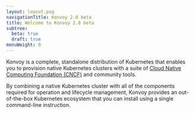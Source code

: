 ```yaml
---
layout: layout.pug
navigationTitle: Konvoy 2.0 beta
title: Welcome to Konvoy 2.0 beta
subtree:
  beta: true
  draft: true
menuWeight: 0
---
```


Konvoy is a complete, standalone distribution of Kubernetes that enables you to provision native Kubernetes clusters with a suite of [Cloud Native Computing Foundation (CNCF)](https://www.cncf.io) and community tools.

By combining a native Kubernetes cluster with all of the components required for operation and lifecycle management, Konvoy provides an out-of-the-box Kubernetes ecosystem that you can install using a single command-line instruction.
